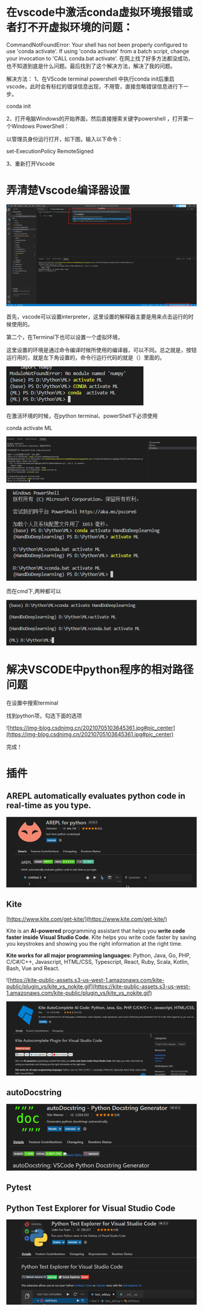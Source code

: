# 在vscode中激活conda虚拟环境报错或者打不开虚拟环境的问题：

CommandNotFoundError: Your shell has not been properly configured to use 'conda activate'.
If using 'conda activate' from a batch script, change your
invocation to 'CALL conda.bat activate'.
在网上找了好多方法都没成功，也不知道到底是什么问题。最后找到了这个解决方法，解决了我的问题。

解决方法：
1、在VScode terminal powershell 中执行conda init后重启vscode，此时会有标红的错误信息出现，不用管，直接忽略错误信息进行下一步。

conda init

2、打开电脑Windows的开始界面，然后直接搜索关键字powershell ，打开第一个Windows PowerShell：

以管理员身份运行打开，如下图，输入以下命令：

set-ExecutionPolicy RemoteSigned

3、重新打开Vscode

# 弄清楚Vscode编译器设置

![Untitled](./photo/Untitled.png)

首先，vscode可以设置interpreter，这里设置的解释器主要是用来点击运行的时候使用的。

第二个，在Terminal下也可以设置一个虚拟环境，

这里设置的环境是通过命令编译时候所使用的编译器，可以不同。总之就是，按钮运行用的，就是左下角设置的，命令行运行代码的就是（）里面的。

![Untitled](./photo/1.png)

在激活环境的时候，在python terminal、powerShell下必须使用

conda activate ML

![Untitled](./photo/2.png)

![Untitled](./photo/3.png)

而在cmd下,两种都可以

![Untitled](./photo/4.png)

# ****解决VSCODE中python程序的相对路径问题****

在设置中搜索terminal

找到python项，勾选下面的选项

![https://img-blog.csdnimg.cn/20210705103645361.jpg#pic_center](https://img-blog.csdnimg.cn/20210705103645361.jpg#pic_center)

完成！

# 插件

## AREPL automatically evaluates python code in real-time as you type.

![Untitled](./photo/5.png)

## Kite

[https://www.kite.com/get-kite/](https://www.kite.com/get-kite/)

Kite is an **AI-powered** programming assistant that helps you **write code faster inside Visual Studio Code**. Kite helps you write code faster by saving you keystrokes and showing you the right information at the right time.

**Kite works for all major programming languages:** Python, Java, Go, PHP, C/C#/C++, Javascript, HTML/CSS, Typescript, React, Ruby, Scala, Kotlin, Bash, Vue and React.

![https://kite-public-assets.s3-us-west-1.amazonaws.com/kite-public/plugin_vs/kite_vs_nokite.gif](https://kite-public-assets.s3-us-west-1.amazonaws.com/kite-public/plugin_vs/kite_vs_nokite.gif)

![Untitled](./photo/6.png)

## ****autoDocstring****

![Untitled](./photo/9.png)

## Pytest

## ****Python Test Explorer for Visual Studio Code****

![Untitled](./photo/8.png)